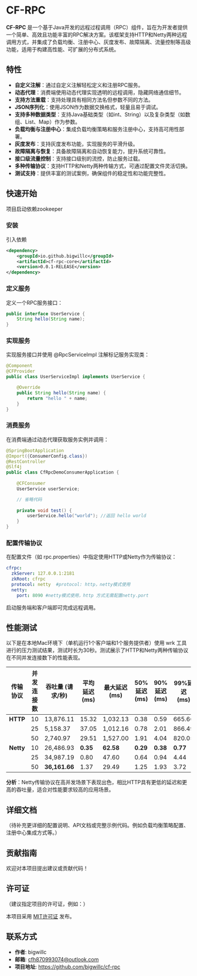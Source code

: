 
# CF-RPC
**CF-RPC** 是一个基于Java开发的远程过程调用（RPC）组件，旨在为开发者提供一个简单、高效且功能丰富的RPC解决方案。该框架支持HTTP和Netty两种远程调用方式，并集成了负载均衡、注册中心、灰度发布、故障隔离、流量控制等高级功能，适用于构建高性能、可扩展的分布式系统。

## 特性

- **自定义注解**：通过自定义注解轻松定义和注册RPC服务。
- **动态代理**：消费端使用动态代理实现透明的远程调用，隐藏网络通信细节。
- **支持方法重载**：支持处理具有相同方法名但参数不同的方法。
- **JSON序列化**：使用JSON作为数据交换格式，轻量且易于调试。
- **支持多种数据类型**：支持Java基础类型（如int、String）以及复杂类型（如数组、List、Map）作为参数。
- **负载均衡与注册中心**：集成负载均衡策略和服务注册中心，支持高可用性部署。
- **灰度发布**：支持灰度发布功能，实现服务的平滑升级。
- **故障隔离与恢复**：具备故障隔离和自动恢复能力，提升系统可靠性。
- **接口级流量控制**：支持接口级别的流控，防止服务过载。
- **多种传输协议**：支持HTTP和Netty两种传输方式，可通过配置文件灵活切换。
- **测试支持**：提供丰富的测试案例，确保组件的稳定性和功能完整性。

## 快速开始

项目启动依赖zookeeper

### 安装
引入依赖
```xml
<dependency>
    <groupId>io.github.bigwillc</groupId>
    <artifactId>cf-rpc-core</artifactId>
    <version>0.0.1-RELEASE</version>
</dependency>
```

### 定义服务

定义一个RPC服务接口：


```java
public interface UserService {
    String hello(String name);
}
```

### 实现服务

实现服务接口并使用 @RpcServiceImpl 注解标记服务实现类：

```java
@Component
@CFProvider
public class UserServiceImpl implements UserService {

    @Override
    public String hello(String name) {
        return "hello " + name;
    }
}
```

### 消费服务

在消费端通过动态代理获取服务实例并调用：

```java
@SpringBootApplication
@Import({ConsumerConfig.class})
@RestController
@Slf4j
public class CfRpcDemoConsumerApplication {
    
    @CFConsumer
    UserService userService;

    // 省略代码
    
    private void test() {
        userService.hello("world"); //返回 hello world
    }
}
```
### 配置传输协议

在配置文件（如 rpc.properties）中指定使用HTTP或Netty作为传输协议：

```yaml
cfrpc:
  zkServer: 127.0.0.1:2181
  zkRoot: cfrpc
  protocol: netty  #protocol: http，netty模式使用
  netty:
    port: 8090 #netty模式使用，http 方式无需配置netty.port
```
启动服务端和客户端即可完成远程调用。

## 性能测试

以下是在本地Mac环境下（单机运行1个客户端和1个服务提供者）使用 wrk 工具进行的压力测试结果，测试时长为30秒。测试展示了HTTP和Netty两种传输协议在不同并发连接数下的性能表现。

| 传输协议      | 并发连接数 | 吞吐量 (请求/秒) | 平均延迟 (ms) | 最大延迟 (ms) | 50%延迟 (ms) | 90%延迟 (ms) | 99%延迟 (ms) |
| --------- | ----- | ---------- | -------- | --------- | ---------- | ---------- | ---------- |
| **HTTP**  | 10    | 13,876.11  | 15.32    | 1,032.13  | 0.38       | 0.59       | 665.66     |
|           | 25    | 5,158.37   | 37.05    | 1,012.16  | 0.78       | 2.01       | 866.49     |
|           | 50    | 2,740.97   | 29.51    | 1,527.00  | 1.91       | 4.04       | 820.05     |
| **Netty** | 10    | 26,486.93  | **0.35**     | **62.58**     | **0.29**       | **0.38**       | **0.77**       |
|           | 25    | 34,987.19  | 0.80     | 47.60     | 0.64       | 0.94       | 4.44       |
|           | 50    | **36,161.66**  | 1.37     | 29.49     | 1.25       | 1.93       | 3.72       |


**分析**：Netty传输协议在高并发场景下表现出色，相比HTTP具有更低的延迟和更高的吞吐量，适合对性能要求较高的应用场景。

## 详细文档

（待补充更详细的配置说明、API文档或完整示例代码。例如负载均衡策略配置、注册中心集成方式等。）

## 贡献指南

欢迎对本项目提出建议或贡献代码！

## 许可证

（建议指定项目的许可证，例如：）

本项目采用 [MIT许可证](https://opensource.org/licenses/MIT) 发布。

## 联系方式

- **作者**: bigwillc
- **邮箱**: [cfh870993074@outlook.com](mailto:cfh870993074@outlook.com)
- **项目地址**: https://github.com/bigwillc/cf-rpc